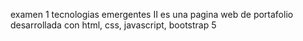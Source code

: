 examen 1 tecnologias emergentes II
es una pagina web de portafolio desarrollada con html, css, javascript, bootstrap 5
